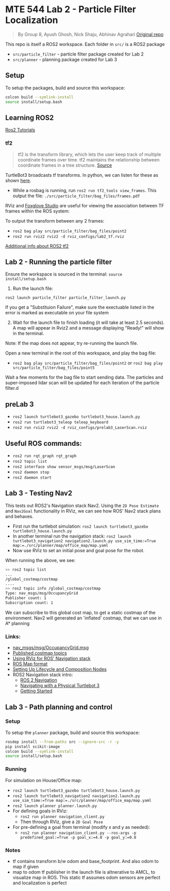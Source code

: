 # MTE 544 Lab 2 - Particle Filter Localization
> By Group 8, Ayush Ghosh, Nick Shaju, Abhinav Agrahari
> [Original repo](https://github.com/ayushghosh21/MTE544-Labs)

This repo is itself a ROS2 workspace. Each folder in `src/` is a ROS2 package
- `src/particle_filter` - particle filter package created for Lab 2
- `src/planner` - planning package created for Lab 3

## Setup
To setup the packages, build and source this workspace: 

```bash
colcon build --symlink-install
source install/setup.bash
```
## Learning ROS2 
[Ros2 Tutorials](https://docs.ros.org/en/galactic/Tutorials.html)

### tf2

> tf2 is the transform library, which lets the user keep track of multiple coordinate frames over time. tf2 maintains the relationship between coordinate frames in a tree structure.  [Source](https://docs.ros.org/en/galactic/Concepts/About-Tf2.html)

TurtleBot3 broadcasts tf transforms. In python, we can listen for these as shown [here](https://docs.ros.org/en/galactic/Tutorials/Intermediate/Tf2/Writing-A-Tf2-Listener-Py.html).

- While a rosbag is running, run `ros2 run tf2_tools view_frames`. This output the file: `./src/particle_filter/bag_files/frames.pdf`

RViz and [Foxglove Studio](https://foxglove.dev/) are  useful for viewing the association between TF frames within the ROS system: 

To output the transform between any 2 frames:
- `ros2 bag play src/particle_filter/bag_files/point2`
- `ros2 run rviz2 rviz2 -d rviz_configs/lab2_tf.rviz`

[Additional info about ROS2 tf2](https://articulatedrobotics.xyz/ready-for-ros-6-tf/)

## Lab 2 - Running the particle filter
Ensure the workspace is sourced in the terminal: `source install/setup.bash`

1. Run the launch file:

```ros2 launch particle_filter particle_filter_launch.py```

If you get a "Substituion Failure", make sure the exectuable listed in the error is marked as executable on your file system

2. Wait for the launch file to finish loading (it will take at least 2.5 seconds). A map will appear in Rviz2 and a message displaying "Ready!" will show in the terminal.

Note: If the map does not appear, try re-running the launch file.

Open a new terminal in the root of this workspace, and play the bag file:

- `ros2 bag play src/particle_filter/bag_files/point2` or `ros2 bag play src/particle_filter/bag_files/point5`

Wait a few moments for the bag file to start sending data. The particles and super-imposed lidar scan will be updated for each iteration of the particle filter.d

## preLab 3

- `ros2 launch turtlebot3_gazebo turtlebot3_house.launch.py`
- `ros2 run turtlebot3_teleop teleop_keyboard`
- `ros2 run rviz2 rviz2 -d rviz_configs/prelab3_LaserScan.rviz`

## Useful ROS commands:
- `ros2 run rqt_graph rqt_graph`
- `ros2 topic list`
- `ros2 interface show sensor_msgs/msg/LaserScan`
- `ros2 daemon stop`
- `ros2 daemon start`

## Lab 3 - Testing Nav2

This tests out ROS2's Navigation stack Nav2. Using the `2D Pose Estimate` and `Nav2Goal` functionality in RViz, we can see how ROS' Nav2 stack plans and behaves.

- First run the turtlebot simulation: `ros2 launch turtlebot3_gazebo turtlebot3_house.launch.py`
- In another terminal run the navigation stack: `ros2 launch turtlebot3_navigation2 navigation2.launch.py use_sim_time:=True map:=./src/planner/map/office_map/map.yaml`
- Now use RViz to set an initial pose and goal pose for the robot. 

When running the above, we see:
``` bash
>> ros2 topic list
...
/global_costmap/costmap
....
>> ros2 topic info /global_costmap/costmap
Type: nav_msgs/msg/OccupancyGrid
Publisher count: 1
Subscription count: 1 
```

We can subscribe to this global cost map, to get a static costmap of the environment. Nav2 will generated an 'inflated' costmap, that we can use in A* planning

### Links:
- [nav_msgs/msg/OccupancyGrid.msg](http://docs.ros.org/en/api/nav_msgs/html/msg/OccupancyGrid.html)
- [Published costmap topics](https://wiki.ros.org/costmap_2d#costmap_2d.2Flayered.Published_Topics)
- [Using RViz for ROS' Navigation stack](https://wiki.ros.org/navigation/Tutorials/Using%20rviz%20with%20the%20Navigation%20Stack)
- [ROS Map format](https://wiki.ros.org/map_server)
- [Setting Up Lifecycle and Composition Nodes](https://navigation.ros.org/setup_guides/lifecycle_composition/setup_lifecycle_composition.html)
- ROS2 Navigation stack intro:
    - [ROS 2 Navigation](https://ros2-industrial-workshop.readthedocs.io/en/latest/_source/navigation/ROS2-Navigation.html)
    - [Navigating with a Physical Turtlebot 3](https://navigation.ros.org/tutorials/docs/navigation2_on_real_turtlebot3.html)
    - [Getting Started](https://navigation.ros.org/getting_started/index.html)

## Lab 3 - Path planning and control

### Setup
To setup the `planner` package, build and source this workspace: 

```bash
rosdep install --from-paths src --ignore-src -r -y
pip install scikit-image
colcon build --symlink-install
source install/setup.bash
```

### Running
For simulation on House/Office map:
- `ros2 launch turtlebot3_gazebo turtlebot3_house.launch.py`
- `ros2 launch turtlebot3_navigation2 navigation2.launch.py use_sim_time:=True map:=./src/planner/map/office_map/map.yaml`
- `ros2 launch planner planner.launch.py`
- For defining goals in RViz:
  - `ros2 run planner navigation_client.py`
  - Then through RViz, give a `2D Goal Pose`
- For pre-defining a goal from terminal (modify x and y as needed): 
  - `ros2 run planner navigation_client.py --ros-args -p predefined_goal:=True -p goal_x:=4.0 -p goal_y:=0.8`

### Notes
- tf contains transform b/w odom and base_footprint. And also odom to map if given
- map to odom tf publisher in the launch file is altnerative to AMCL, to visualize map in ROS. This static tf assumes odom sensors are perfect and localization is perfect
